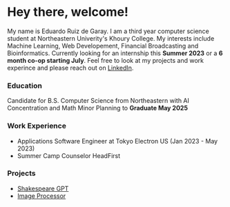 # Hey there, welcome!

My name is Eduardo Ruiz de Garay. I am a third year computer science student at Northeastern Univerity's Khoury College.
My interests include Machine Learning, Web Developement, Financial Broadcasting and Bioinformatics. Currently looking for an internship this __Summer 2023__
or a __6 month co-op starting July__. Feel free to look at my projects and work experince and please reach out on [LinkedIn].   


### Education
Candidate for B.S. Computer Science from Northeastern with AI Concentration and Math Minor
Planning to __Graduate May 2025__

### Work Experience
- Applications Software Engineer at Tokyo Electron US (Jan 2023 - May 2023)
- Summer Camp Counselor HeadFirst

### Projects 
- [Shakespeare GPT] 
- [Image Processor]

[LinkedIn]: https://www.linkedin.com/in/eduardo-ruiz-de-garay/
[Shakespeare GPT]: https://github.com/eduardo-ruiz-garay/GPT1
[Image Processor]: https://github.com/eduardo-ruiz-garay/CS3500_Journally

